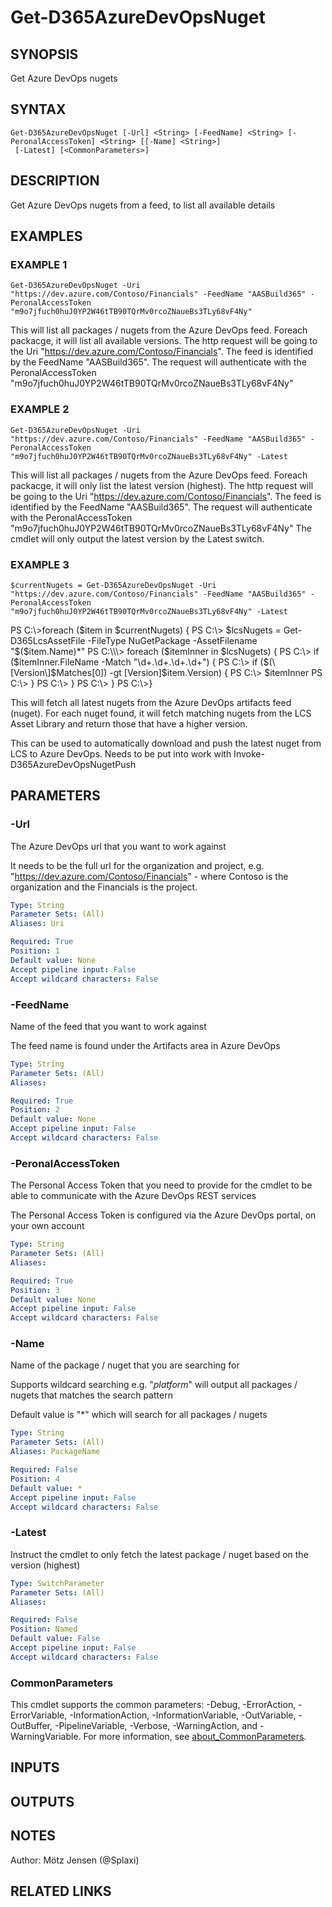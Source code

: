 ﻿---
external help file: d365fo.tools-help.xml
Module Name: d365fo.tools
online version:
schema: 2.0.0
---

# Get-D365AzureDevOpsNuget

## SYNOPSIS
Get Azure DevOps nugets

## SYNTAX

```
Get-D365AzureDevOpsNuget [-Url] <String> [-FeedName] <String> [-PeronalAccessToken] <String> [[-Name] <String>]
 [-Latest] [<CommonParameters>]
```

## DESCRIPTION
Get Azure DevOps nugets from a feed, to list all available details

## EXAMPLES

### EXAMPLE 1
```
Get-D365AzureDevOpsNuget -Uri "https://dev.azure.com/Contoso/Financials" -FeedName "AASBuild365" -PeronalAccessToken "m9o7jfuch0huJ0YP2W46tTB90TQrMv0rcoZNaueBs3TLy68vF4Ny"
```

This will list all packages / nugets from the Azure DevOps feed.
Foreach packacge, it will list all available versions.
The http request will be going to the Uri "https://dev.azure.com/Contoso/Financials".
The feed is identified by the FeedName "AASBuild365".
The request will authenticate with the PeronalAccessToken "m9o7jfuch0huJ0YP2W46tTB90TQrMv0rcoZNaueBs3TLy68vF4Ny"

### EXAMPLE 2
```
Get-D365AzureDevOpsNuget -Uri "https://dev.azure.com/Contoso/Financials" -FeedName "AASBuild365" -PeronalAccessToken "m9o7jfuch0huJ0YP2W46tTB90TQrMv0rcoZNaueBs3TLy68vF4Ny" -Latest
```

This will list all packages / nugets from the Azure DevOps feed.
Foreach packacge, it will only list the latest version (highest).
The http request will be going to the Uri "https://dev.azure.com/Contoso/Financials".
The feed is identified by the FeedName "AASBuild365".
The request will authenticate with the PeronalAccessToken "m9o7jfuch0huJ0YP2W46tTB90TQrMv0rcoZNaueBs3TLy68vF4Ny"
The cmdlet will only output the latest version by the Latest switch.

### EXAMPLE 3
```
$currentNugets = Get-D365AzureDevOpsNuget -Uri "https://dev.azure.com/Contoso/Financials" -FeedName "AASBuild365" -PeronalAccessToken "m9o7jfuch0huJ0YP2W46tTB90TQrMv0rcoZNaueBs3TLy68vF4Ny" -Latest
```

PS C:\\\>foreach ($item in $currentNugets) {
PS C:\\\>     $lcsNugets = Get-D365LcsAssetFile -FileType NuGetPackage -AssetFilename "$($item.Name)*"
PS C:\\\>     foreach ($itemInner in $lcsNugets) {
PS C:\\\>         if ($itemInner.FileName -Match "\d+\.\d+\.\d+\.\d+") {
PS C:\\\>             if ($(\[Version\]$Matches\[0\]) -gt \[Version\]$item.Version) {
PS C:\\\>                 $itemInner
PS C:\\\>             }
PS C:\\\>         }
PS C:\\\>     }
PS C:\\\>}

This will fetch all latest nugets from the Azure DevOps artifacts feed (nuget).
For each nuget found, it will fetch matching nugets from the LCS Asset Library and return those that have a higher version.

This can be used to automatically download and push the latest nuget from LCS to Azure DevOps.
Needs to be put into work with Invoke-D365AzureDevOpsNugetPush

## PARAMETERS

### -Url
The Azure DevOps url that you want to work against

It needs to be the full url for the organization and project, e.g.
"https://dev.azure.com/Contoso/Financials" - where Contoso is the organization and the Financials is the project.

```yaml
Type: String
Parameter Sets: (All)
Aliases: Uri

Required: True
Position: 1
Default value: None
Accept pipeline input: False
Accept wildcard characters: False
```

### -FeedName
Name of the feed that you want to work against

The feed name is found under the Artifacts area in Azure DevOps

```yaml
Type: String
Parameter Sets: (All)
Aliases:

Required: True
Position: 2
Default value: None
Accept pipeline input: False
Accept wildcard characters: False
```

### -PeronalAccessToken
The Personal Access Token that you need to provide for the cmdlet to be able to communicate with the Azure DevOps REST services

The Personal Access Token is configured via the Azure DevOps portal, on your own account

```yaml
Type: String
Parameter Sets: (All)
Aliases:

Required: True
Position: 3
Default value: None
Accept pipeline input: False
Accept wildcard characters: False
```

### -Name
Name of the package / nuget that you are searching for

Supports wildcard searching e.g.
"*platform*" will output all packages / nugets that matches the search pattern

Default value is "*" which will search for all packages / nugets

```yaml
Type: String
Parameter Sets: (All)
Aliases: PackageName

Required: False
Position: 4
Default value: *
Accept pipeline input: False
Accept wildcard characters: False
```

### -Latest
Instruct the cmdlet to only fetch the latest package / nuget based on the version (highest)

```yaml
Type: SwitchParameter
Parameter Sets: (All)
Aliases:

Required: False
Position: Named
Default value: False
Accept pipeline input: False
Accept wildcard characters: False
```

### CommonParameters
This cmdlet supports the common parameters: -Debug, -ErrorAction, -ErrorVariable, -InformationAction, -InformationVariable, -OutVariable, -OutBuffer, -PipelineVariable, -Verbose, -WarningAction, and -WarningVariable. For more information, see [about_CommonParameters](http://go.microsoft.com/fwlink/?LinkID=113216).

## INPUTS

## OUTPUTS

## NOTES
Author: Mötz Jensen (@Splaxi)

## RELATED LINKS
